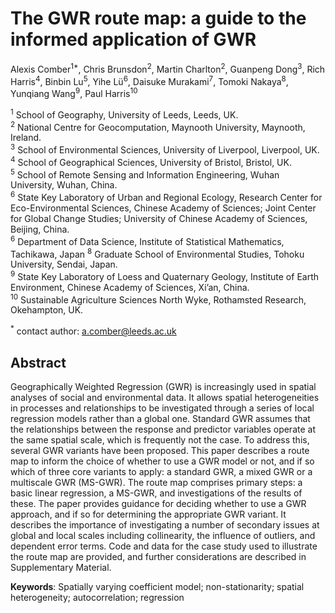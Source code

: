 # The GWR route map: a guide to the informed application of GWR

Alexis Comber<sup>1*</sup>, Chris Brunsdon<sup>2</sup>, Martin Charlton<sup>2</sup>, Guanpeng Dong<sup>3</sup>, Rich Harris<sup>4</sup>, Binbin Lu<sup>5</sup>, Yihe Lü<sup>6</sup>, Daisuke Murakami<sup>7</sup>, Tomoki Nakaya<sup>8</sup>, Yunqiang Wang<sup>9</sup>, Paul Harris<sup>10</sup>

<sup>1</sup> School of Geography, University of Leeds, Leeds, UK.\
<sup>2</sup> National Centre for Geocomputation, Maynooth University, Maynooth, Ireland.\
<sup>3</sup> School of Environmental Sciences, University of Liverpool, Liverpool, UK.\
<sup>4</sup> School of Geographical Sciences, University of Bristol, Bristol, UK.\
<sup>5</sup> School of Remote Sensing and Information Engineering, Wuhan University, Wuhan, China.\
<sup>6</sup> State Key Laboratory of Urban and Regional Ecology, Research Center for Eco-Environmental Sciences, Chinese Academy of Sciences; Joint Center for Global Change Studies; University of Chinese Academy of Sciences, Beijing, China.\
<sup>6</sup> Department of Data Science, Institute of Statistical Mathematics, Tachikawa, Japan
<sup>8</sup> Graduate School of Environmental Studies, Tohoku University, Sendai, Japan.\
<sup>9</sup> State Key Laboratory of Loess and Quaternary Geology, Institute of Earth Environment, Chinese Academy of Sciences, Xi’an, China.\
<sup>10</sup> Sustainable Agriculture Sciences North Wyke, Rothamsted Research, Okehampton, UK.

<sup>*</sup> contact author: a.comber@leeds.ac.uk

## Abstract

Geographically Weighted Regression (GWR) is increasingly used in spatial analyses of social and environmental data. It allows spatial heterogeneities in processes and relationships to be investigated through a series of local regression models rather than a global one. Standard GWR assumes that the relationships between the response and predictor variables operate at the same spatial scale, which is frequently not the case. To address this, several GWR variants have been proposed. This paper describes a route map to inform the choice of whether to use a GWR model or not, and if so which of three core variants to apply: a standard GWR, a mixed GWR or a multiscale GWR (MS-GWR). The route map comprises primary steps: a basic linear regression, a MS-GWR, and investigations of the results of these. The paper provides guidance for deciding whether to use a GWR approach, and if so for determining the appropriate GWR variant. It describes the importance of investigating a number of secondary issues at global and local scales including collinearity, the influence of outliers, and dependent error terms. Code and data for the case study used to illustrate the route map are provided, and further considerations are described in Supplementary Material.

**Keywords**: Spatially varying coefficient model; non-stationarity; spatial heterogeneity; autocorrelation; regression
